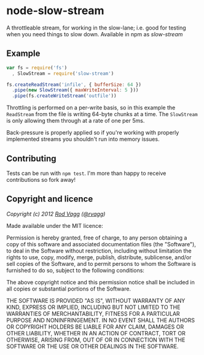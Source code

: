 # node-slow-stream

A throttleable stream, for working in the slow-lane; i.e. good for testing when you need things to slow down. Available in npm as *slow-stream*

## Example

```js
var fs = require('fs')
  , SlowStream = require('slow-stream')

fs.createReadStream('infile', { bufferSize: 64 })
  .pipe(new SlowStream({ maxWriteInterval: 5 }))
  .pipe(fs.createWriteStream('outfile'))
```

Throttling is performed on a per-write basis, so in this example the `ReadStream` from the file is writing 64-byte chunks at a time. The `SlowStream` is only allowing them through at a rate of one per 5ms.

Back-pressure is properly applied so if you're working with properly implemented streams you shouldn't run into memory issues.

## Contributing

Tests can be run with `npm test`. I'm more than happy to receive contributions so fork away!

## Copyright and licence

*Copyright (c) 2012 [Rod Vagg](https://github.com/rvagg) ([@rvagg](https://twitter.com/rvagg))*

Made available under the MIT licence:

Permission is hereby granted, free of charge, to any person obtaining a copy
of this software and associated documentation files (the "Software"), to deal
in the Software without restriction, including without limitation the rights
to use, copy, modify, merge, publish, distribute, sublicense, and/or sell
copies of the Software, and to permit persons to whom the Software is furnished
to do so, subject to the following conditions:

The above copyright notice and this permission notice shall be included in all
copies or substantial portions of the Software.

THE SOFTWARE IS PROVIDED "AS IS", WITHOUT WARRANTY OF ANY KIND, EXPRESS OR
IMPLIED, INCLUDING BUT NOT LIMITED TO THE WARRANTIES OF MERCHANTABILITY,
FITNESS FOR A PARTICULAR PURPOSE AND NONINFRINGEMENT. IN NO EVENT SHALL THE
AUTHORS OR COPYRIGHT HOLDERS BE LIABLE FOR ANY CLAIM, DAMAGES OR OTHER
LIABILITY, WHETHER IN AN ACTION OF CONTRACT, TORT OR OTHERWISE, ARISING FROM,
OUT OF OR IN CONNECTION WITH THE SOFTWARE OR THE USE OR OTHER DEALINGS IN THE
SOFTWARE.
